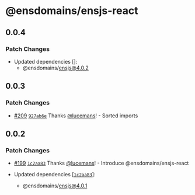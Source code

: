 # @ensdomains/ensjs-react

## 0.0.4

### Patch Changes

- Updated dependencies []:
  - @ensdomains/ensjs@4.0.2

## 0.0.3

### Patch Changes

- [#209](https://github.com/ensdomains/ensjs/pull/209) [`927ab6e`](https://github.com/ensdomains/ensjs/commit/927ab6e4dc717159a2f670da3727c2ef24dac1fb) Thanks [@lucemans](https://github.com/lucemans)! - Sorted imports

## 0.0.2

### Patch Changes

- [#199](https://github.com/ensdomains/ensjs/pull/199) [`1c2aa83`](https://github.com/ensdomains/ensjs/commit/1c2aa83681a1be98f920e6eac57391c138712df7) Thanks [@lucemans](https://github.com/lucemans)! - Introduce @ensdomains/ensjs-react

- Updated dependencies [[`1c2aa83`](https://github.com/ensdomains/ensjs/commit/1c2aa83681a1be98f920e6eac57391c138712df7)]:
  - @ensdomains/ensjs@4.0.1
